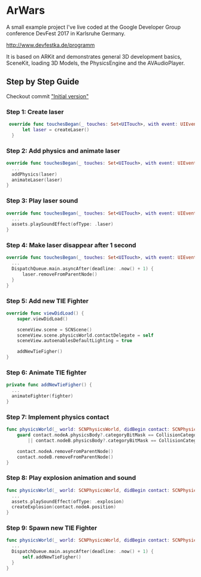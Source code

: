 # ArWars

A small example project I've live coded at the Google Developer Group conference DevFest 2017 in Karlsruhe Germany. 

http://www.devfestka.de/programm

It is based on ARKit and demonstrates general 3D development basics, SceneKit, loading 3D Models, the PhysicsEngine and the AVAudioPlayer.

## Step by Step Guide

Checkout commit ["Initial version"](https://github.com/cgrail/arWars/commit/d1189323fed15922fa9789b91aca61f35e116a89) 

### Step 1: Create laser

```swift
 override func touchesBegan(_ touches: Set<UITouch>, with event: UIEvent?) {
      let laser = createLaser()
  }
```

### Step 2: Add physics and animate laser

```swift
override func touchesBegan(_ touches: Set<UITouch>, with event: UIEvent?) {
  ...
  addPhysics(laser)
  animateLaser(laser)
}
```

### Step 3: Play laser sound

```swift
override func touchesBegan(_ touches: Set<UITouch>, with event: UIEvent?) {
  ...
  assets.playSoundEffect(ofType: .laser)
}
```

### Step 4: Make laser disappear after 1 second

```swift
override func touchesBegan(_ touches: Set<UITouch>, with event: UIEvent?) {
  ...
  DispatchQueue.main.asyncAfter(deadline: .now() + 1) {
      laser.removeFromParentNode()
  }
}
```

### Step 5: Add new TIE Fighter

```swift
override func viewDidLoad() {
    super.viewDidLoad()

    sceneView.scene = SCNScene()
    sceneView.scene.physicsWorld.contactDelegate = self
    sceneView.autoenablesDefaultLighting = true

    addNewTieFigher()
}
```

### Step 6: Animate TIE fighter

```swift
private func addNewTieFigher() {
  ...
  animateFighter(fighter)
}
```

### Step 7: Implement physics contact

```swift
func physicsWorld(_ world: SCNPhysicsWorld, didBegin contact: SCNPhysicsContact) {
    guard contact.nodeA.physicsBody?.categoryBitMask == CollisionCategory.fighter.rawValue
        || contact.nodeB.physicsBody?.categoryBitMask == CollisionCategory.fighter.rawValue else { return }

    contact.nodeA.removeFromParentNode()
    contact.nodeB.removeFromParentNode()
}
```

### Step 8: Play explosion animation and sound

```swift
func physicsWorld(_ world: SCNPhysicsWorld, didBegin contact: SCNPhysicsContact) {
  ...
  assets.playSoundEffect(ofType: .explosion)
  createExplosion(contact.nodeA.position)
}
```

### Step 9: Spawn new TIE Fighter

```swift
func physicsWorld(_ world: SCNPhysicsWorld, didBegin contact: SCNPhysicsContact) {
  ...
  DispatchQueue.main.asyncAfter(deadline: .now() + 1) {
      self.addNewTieFigher()
  }
}
```
